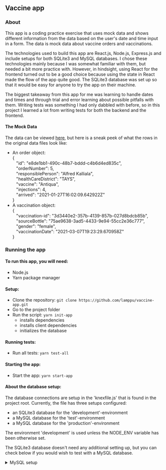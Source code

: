 ## Vaccine app

### About
This app is a coding practice exercise that uses mock data and shows different information from the data based on the user's date and time input in a form. The data is mock data about vaccine orders and vaccinations.

The technologies used to build this app are React.js, Node.js, Express.js and include setups for both SQLite3 and MySQL databases. I chose these technologies mainly because I was somewhat familiar with them, but needed a bit more practice with. However, in hindsight, using React for the frontend turned out to be a good choice because using the state in React made the flow of the app quite good. The SQLite3 database was set up so that it would be easy for anyone to try the app on their machine.

The biggest takeaway from this app for me was learning to handle dates and times and through trial and error learning about possible pitfalls with them. Writing tests was something I had only dabbled with before, so in this project I learned a lot from writing tests for both the backend and the frontend.

#### The Mock Data
The data can be viewed [here](server/models/data), but here is a sneak peek of what the rows in the original data files look like:
- An order object:<br>
{<br>
&nbsp;&nbsp;&nbsp;"id": "e8de1bb1-490c-48b7-bddd-c4b6d4ed835c",<br>
&nbsp;&nbsp;&nbsp;"orderNumber": 5,<br>
&nbsp;&nbsp;&nbsp;"responsiblePerson": "Alfred Kalliala",<br>
&nbsp;&nbsp;&nbsp;"healthCareDistrict": "TAYS",<br>
&nbsp;&nbsp;&nbsp;"vaccine": "Antiqua",<br>
&nbsp;&nbsp;&nbsp;"injections": 4,<br>
&nbsp;&nbsp;&nbsp;"arrived": "2021-01-27T16:02:09.642922Z"<br>
}
- A vaccination object:<br>
{<br>
&nbsp;&nbsp;&nbsp;"vaccination-id": "3d3440e2-357b-4139-857b-027d8bdcb85b",<br>
&nbsp;&nbsp;&nbsp;"sourceBottle": "75ae9638-3ad5-4433-9e94-55cc2e36c777",<br>
&nbsp;&nbsp;&nbsp;"gender": "female",<br>
&nbsp;&nbsp;&nbsp;"vaccinationDate": "2021-03-07T19:23:29.670958Z"<br>
}

### Running the app
#### To run this app, you will need:
- Node.js
- Yarn package manager

#### Setup:
- Clone the repository: ```git clone https://github.com/lamppu/vaccine-app.git```
- Go to the project folder
- Run the script: ```yarn init-app```
  - installs dependencies
  - installs client dependencies
  - initializes the database

#### Running tests:
- Run all tests: ```yarn test-all```

#### Starting the app:
- Start the app: ```yarn start-app```

#### About the database setup:
The database connections are setup in the 'knexfile.js' that is found in the project root.
Currently, the file has three setups configured:
- an SQLite3 database for the 'development'-environment
- a MySQL database for the 'test'-environment
- a MySQL database for the 'production'-environment

The environment 'development' is used unless the NODE_ENV variable has been otherwise set.

The SQLite3 database doesn't need any additional setting up, but you can check below if you would wish to test with a MySQL database.

<details>
  <summary>MySQL setup</summary>

  You can set the NODE_ENV variable from the command line:
  - Linux and Mac: ```export NODE_ENV=test```
  - Windows powershell: ```$env:NODE_ENV="production"```
  - Windows CMD: ```set NODE_ENV=production```

  If you wish to use a MySQL database, you need to make a .env file where you can add the database information.

  For the test environment, add the following lines with the database's information in the .env file:
  ```
  L_MYSQL_HOST='host'
  L_MYSQL_PORT=port
  L_MYSQL_USER='username'
  L_MYSQL_PWD='password'
  L_MYSQL_DB='database_name'
  ```
  For the production environment, add the following lines with the database's information in the .env file:
  ```
  MYSQL_HOST='host'
  MYSQL_PORT=port
  MYSQL_USER='username'
  MYSQL_PWD='password'
  MYSQL_DB='database_name'
  ```

  You can run the migrations to add the tables to the database, and run the seeds to seed database with data with ```yarn init-db```
</details>

